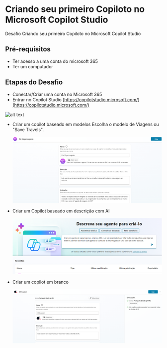 # Criando seu primeiro Copiloto no Microsoft Copilot Studio
Desafio Criando seu primeiro Copiloto no Microsoft Copilot Studio

## Pré-requisitos
- Ter acesso a uma conta do microsoft 365
- Ter um computador

## Etapas do Desafio
- Conectar/Criar uma conta no Microsoft 365
- Entrar no Copilot Studio [https://copilotstudio.microsoft.com/](https://copilotstudio.microsoft.com/)

![alt text](https://learn.microsoft.com/pt-br/microsoft-copilot-studio/media/fundamentals-what-is-pva-portal/overview-mcs-home-page.png)

  
-  Criar um copilot baseado em modelos
    Escolha o modelo de Viagens ou "Save Travels".

    ![alt text](Dio_Viagens_agente.png)
    
-  Criar um Copilot baseado em descrição com AI

    ![alt text](copilot_baseado_em_descricao_com_AI.png)

- Criar um copilot em branco

  ![alt text](copilot_em_branco.png)
  
     
